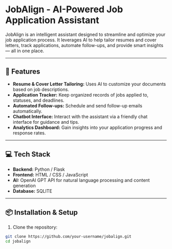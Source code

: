 # JobAlign - AI-Powered Job Application Assistant

JobAlign is an intelligent assistant designed to streamline and optimize your job application process. It leverages AI to help tailor resumes and cover letters, track applications, automate follow-ups, and provide smart insights — all in one place.

---

## 🚀 Features

- **Resume & Cover Letter Tailoring:** Uses AI to customize your documents based on job descriptions.
- **Application Tracker:** Keep organized records of jobs applied to, statuses, and deadlines.
- **Automated Follow-ups:** Schedule and send follow-up emails automatically.
- **Chatbot Interface:** Interact with the assistant via a friendly chat interface for guidance and tips.
- **Analytics Dashboard:** Gain insights into your application progress and response rates.

---

## 💻 Tech Stack

- **Backend:**  Python / Flask
- **Frontend:** HTML / CSS / JavaScript
- **AI:** OpenAI GPT API for natural language processing and content generation
- **Database:** SQLITE

---

## 📦 Installation & Setup

1. Clone the repository:

```bash
git clone https://github.com/your-username/jobalign.git
cd jobalign
